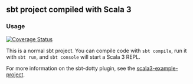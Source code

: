 ## sbt project compiled with Scala 3

### Usage

[![Coverage Status](https://coveralls.io/repos/github/PhilNeu13/Othello/badge.svg)](https://coveralls.io/github/PhilNeu13/Othello)


This is a normal sbt project. You can compile code with `sbt compile`, run it with `sbt run`, and `sbt console` will start a Scala 3 REPL.

For more information on the sbt-dotty plugin, see the
[scala3-example-project](https://github.com/scala/scala3-example-project/blob/main/README.md).

